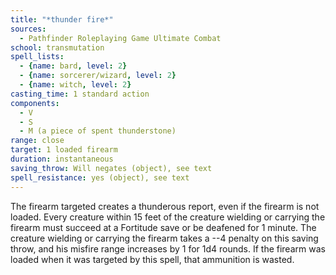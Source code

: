 ```yaml
---
title: "*thunder fire*"
sources:
  - Pathfinder Roleplaying Game Ultimate Combat
school: transmutation
spell_lists:
  - {name: bard, level: 2}
  - {name: sorcerer/wizard, level: 2}
  - {name: witch, level: 2}
casting_time: 1 standard action
components:
  - V
  - S
  - M (a piece of spent thunderstone)
range: close
target: 1 loaded firearm
duration: instantaneous
saving_throw: Will negates (object), see text
spell_resistance: yes (object), see text
---
```


The firearm targeted creates a thunderous report, even if the firearm is not loaded. Every creature within 15 feet of the creature wielding or carrying the firearm must succeed at a Fortitude save or be deafened for 1 minute. The creature wielding or carrying the firearm takes a --4 penalty on this saving throw, and his misfire range increases by 1 for 1d4 rounds. If the firearm was loaded when it was targeted by this spell, that ammunition is wasted.


